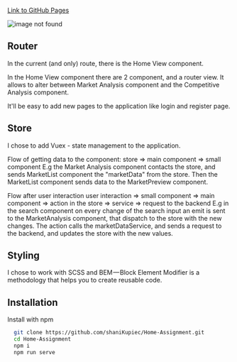 <a href="https://shanikupiec.github.io/Home-Assignment/" target="blank">Link to GitHub Pages</a>

![image not found](https://res.cloudinary.com/trellox/image/upload/v1657728129/github%20-%20readme/xxx_xjxbt3.jpg)

## Router
In the current (and only) route, there is the Home View component.

In the Home View component there are 2 component, and a router view. It allows to alter between Market Analysis component
and the Competitive Analysis component.

It'll be easy to add new pages to the application like login and register page.

## Store
I chose to add Vuex - state management to the application.

Flow of getting data to the component:
store => main component => small component
E.g the Market Analysis component contacts the store, and sends MarketList component the "marketData" from the store.
Then the MarketList component sends data to the MarketPreview component.

Flow after user interaction
user interaction => small component => main component => action in the store => service => request to the backend
E.g in the search component on every change of the search input an emit is sent to the MarketAnalysis component, that dispatch to the store with the new changes.
The action calls the marketDataService, and sends a request to the backend, and updates the store with the new values.

## Styling
I chose to work with SCSS and BEM — Block Element Modifier is a methodology that helps you to create reusable code.

## Installation

Install with npm

```bash
  git clone https://github.com/shaniKupiec/Home-Assignment.git
  cd Home-Assignment
  npm i
  npm run serve
```
